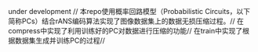 under development //
本repo使用概率回路模型（Probabilistic Circuits，以下简称PCs）结合rANS编码算法实现了图像数据集上的数据无损压缩过程。//
在compress中实现了利用训练好的PC对数据进行压缩的功能//
在train中实现了根据数据集生成并训练PC的过程//